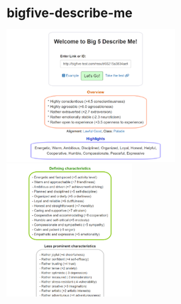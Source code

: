 # bigfive-describe-me

<img src="images/example_image.png" height="300"/> <img src="images/example_image2.png" height="300"/>
